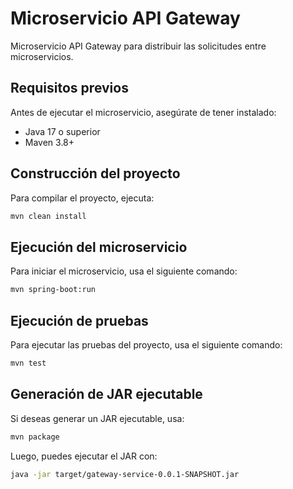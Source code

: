 # Microservicio API Gateway

Microservicio API Gateway para distribuir las solicitudes entre microservicios.

## Requisitos previos

Antes de ejecutar el microservicio, asegúrate de tener instalado:

- Java 17 o superior
- Maven 3.8+

## Construcción del proyecto

Para compilar el proyecto, ejecuta:

```sh
mvn clean install
```

## Ejecución del microservicio

Para iniciar el microservicio, usa el siguiente comando:

```sh
mvn spring-boot:run
```

## Ejecución de pruebas

Para ejecutar las pruebas del proyecto, usa el siguiente comando:

```sh
mvn test
```

## Generación de JAR ejecutable

Si deseas generar un JAR ejecutable, usa:

```sh
mvn package
```

Luego, puedes ejecutar el JAR con:

```sh
java -jar target/gateway-service-0.0.1-SNAPSHOT.jar
```